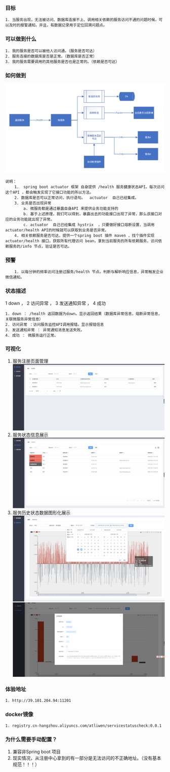 ### 目标
	
	1. 当服务出现，无法被访问、数据库连接不上、调用相关依赖的服务访问不通的问题时候，可以及时的报警通知。并且，有数据记录用于定位回溯问题点。

### 可以做到什么
	
	1. 我的服务是否可以被他人访问通。（服务是否可达）
	2. 服务连接的数据库是否是正常。（数据库是否正常）
	3. 我的服务需要调用的其他服务是否也是正常的。（依赖是否可达）

### 如何做到
![](./img/1.png)
~~~
说明：
	1.  spring boot actuator 框架 自身提供 /health 服务健康状态API。每次访问这个API ，都会触发实现了它接口功能的所以方法。 
	2. 数据库是否可以正常访问，执行语句。  actuator  自己已经集成。
	3. 业务是否出现异常
		a. 微服务都是通过暴露自身API 来提供业务功能支持的
		b. 基于上述原理，我们可以得到，暴露出去的功能接口出现了异常，那么该接口对应的业务功能就出现了异常。
		c. actuator  自己已经集成 hystrix  ，只要做好接口熔断设置，当调用actuator/health API的时候就可以获取到业务是否异常。
	4. 相关依赖服务是否可达，提供一个spring boot 插件 maven ，找个插件实现 actuator/health 接口，获取所有代理访问 bean，拿到当前服务的所有依赖服务，访问依赖服务的/info 节点，验证是否可达。
~~~
### 预警
~~~
	1. 以每分钟的频率访问注册过服务/health 节点。判断与解析响应信息，异常触发企业微信通知。
~~~
### 状态描述
 1 down ， 2 访问异常 ， 3 发送通知异常 ， 4 成功
```
1. down ： /health 返回数据为down。显示返回结果（数据库异常信息，熔断异常信息，关联微服务异常信息）
2. 访问异常 ：访问服务监控API调用报错。显示报错信息
3. 发送通知异常 ： 异常通知消息发送失败。 
4. 成功 ： 微服务运行正常。
```
### 可视化

1. 服务注册页面管理
![](./img/2.png)
2. 服务状态信息展示
![](./img/3.png)
3. 服务历史状态数据图形化展示
![](./img/4.png)
![](./img/5.png)

### 体验地址 
	1. http://39.101.204.94:11201
### docker镜像 
	1. registry.cn-hangzhou.aliyuncs.com/atliwen/servicestatuscheck:0.0.1

### 为什么需要手动配置？
1. 兼容非Spring boot 项目
2. 现实情况，从注册中心拿到的有一部分是无法访问的不正确地址。（没有基本规范！！！）
